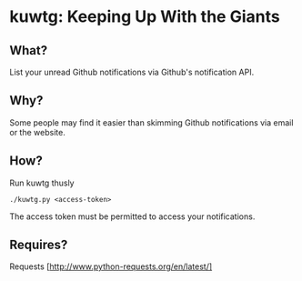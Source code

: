 kuwtg: Keeping Up With the Giants
=================================

What?
----

List your unread Github notifications via Github's notification API.

Why?
----

Some people may find it easier than skimming Github notifications via email or the website.

How?
----

Run kuwtg thusly

    ./kuwtg.py <access-token>

The access token must be permitted to access your notifications.

Requires?
---------

Requests [http://www.python-requests.org/en/latest/]
